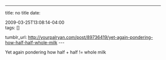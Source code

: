 ---
title: no title
date:

 2009-03-25T13:08:14-04:00  
tags:  []

tumblr_url:
http://yourpalryan.com/post/89736419/yet-again-pondering-how-half-half-whole-milk
\-\--

Yet again pondering how half + half != whole milk
